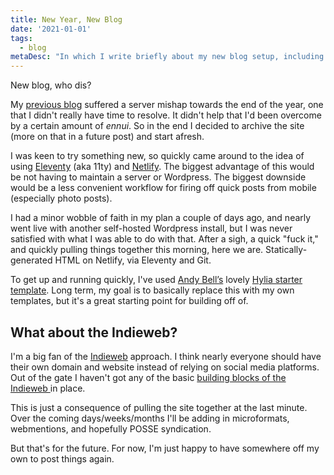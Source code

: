 ```yaml
---
title: New Year, New Blog
date: '2021-01-01'
tags:
  - blog
metaDesc: "In which I write briefly about my new blog setup, including what is to come in the future."
---
```

New blog, who dis?

My [previous blog](https://mrkapowski.com/) suffered a server mishap towards the end of the year, one that I didn't really have time to resolve. It didn't help that I'd been overcome by a certain amount of _ennui_. So in the end I decided to archive the site (more on that in a future post) and start afresh.

I was keen to try something new, so quickly came around to the idea of using [Eleventy](https://www.11ty.dev/) (aka 11ty) and [Netlify](https://www.netlify.com/). The biggest advantage of this would be not having to maintain a server or Wordpress. The biggest downside would be a less convenient workflow for firing off quick posts from mobile (especially photo posts).

I had a minor wobble of faith in my plan a couple of days ago, and nearly went live with another self-hosted Wordpress install, but I was never satisfied with what I was able to do with that. After a sigh, a quick "fuck it," and quickly pulling things together this morning, here we are. Statically-generated HTML on Netlify, via Eleventy and Git.

To get up and running quickly, I've used [Andy Bell’s](https://piccalil.li/) lovely [Hylia starter template](http://hylia.website/). Long term, my goal is to basically replace this with my own templates, but it's a great starting point for building off of.

## What about the Indieweb?

I'm a big fan of the [Indieweb](https://indieweb.org/) approach. I think nearly everyone should have their own domain and website instead of relying on social media platforms. Out of the gate I haven't got any of the basic [building blocks of the Indieweb ](https://indieweb.org/Category:building-blocks)in place.

This is just a consequence of pulling the site together at the last minute. Over the coming days/weeks/months I'll be adding in microformats, webmentions, and hopefully POSSE syndication.

But that's for the future. For now, I'm just happy to have somewhere off my own to post things again.